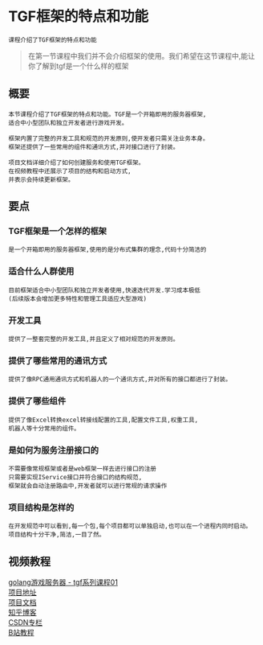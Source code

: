 # TGF框架的特点和功能
    课程介绍了TGF框架的特点和功能
> 在第一节课程中我们并不会介绍框架的使用。我们希望在这节课程中,能让你了解到tgf是一个什么样的框架

## 概要
	本节课程介绍了TGF框架的特点和功能。TGF是一个开箱即用的服务器框架,
    适合中小型团队和独立开发者进行游戏开发。

    框架内置了完整的开发工具和规范的开发原则,使开发者只需关注业务本身。
    框架还提供了一些常用的组件和通讯方式,并对接口进行了封装。

    项目文档详细介绍了如何创建服务和使用TGF框架。
    在视频教程中还展示了项目的结构和启动方式,
    并表示会持续更新框架。

## 要点

### TGF框架是一个怎样的框架
	是一个开箱即用的服务器框架,使用的是分布式集群的理念,代码十分简洁的
    
### 适合什么人群使用
    目前框架适合中小型团队和独立开发者使用,快速迭代开发.学习成本极低
    (后续版本会增加更多特性和管理工具适应大型游戏)

### 开发工具
	提供了一整套完整的开发工具,并且定义了相对规范的开发原则。

### 提供了哪些常用的通讯方式
	提供了像RPC通用通讯方式和机器人的一个通讯方式,并对所有的接口都进行了封装。

### 提供了哪些组件
	提供了像Excel转换excel转接线配置的工具,配置文件工具,权重工具,
    机器人等十分常用的组件。

### 是如何为服务注册接口的
	不需要像常规框架或者是web框架一样去进行接口的注册
    只需要实现IService接口并符合接口的结构规范,
    框架就会自动注册路由中,开发者就可以进行常规的请求操作

### 项目结构是怎样的
	在开发规范中可以看到,每一个包,每个项目都可以单独启动,也可以在一个进程内同时启动。
    项目结构十分干净,简洁,一目了然。

## 视频教程

[golang游戏服务器 - tgf系列课程01](https://www.bilibili.com/video/BV1KC4y1X74e/?share_source=copy_web&vd_source=98e878e4a1b57de8a8196c354030d753)  
[项目地址](https://github.com/thkhxm/tgf)  
[项目文档](https://thkhxm.github.io/tgf_writerside/starter-topic.html)  
[知乎博客](https://www.zhihu.com/people/tim-30-83/posts)  
[CSDN专栏](https://blog.csdn.net/thkhxm/category_12520142.html)  
[B站教程](https://space.bilibili.com/64497732/channel/seriesdetail?sid=3815364)  